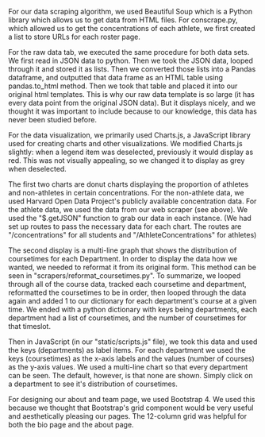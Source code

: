 For our data scraping algorithm, we used Beautiful Soup which is a Python library which allows us to get data from HTML files.
For conscrape.py, which allowed us to get the concentrations of each athlete, we first created a list to store URLs for each roster
page.

For the raw data tab, we executed the same procedure for both data sets. We first read in JSON data to python. Then we took the JSON data, looped through it and stored it as lists. Then we converted those lists into a Pandas dataframe, and outputted that data frame as an HTML table using pandas.to_html method. Then we took that table and placed it into our original html templates. This is why our raw data template is so large (it has every data point from the original JSON data). But it displays nicely, and we thought it was important to include because to our knowledge, this data has never been studied before.

For the data visualization, we primarily used Charts.js, a JavaScript library used for creating charts and other visualizations.
We modified Charts.js slightly: when a legend item was deselected, previously it would display as red. This was not visually appealing, so we changed it to display as grey when deselected.

The first two charts are donut charts displaying the proportion of athletes and non-athletes in certain concentrations. For the non-athlete data, we used Harvard Open Data Project's publicly available concentration data. For the athlete data, we used the data from our web scraper (see above). We used the "$.getJSON" function to grab our data in each instance. (We had set up routes to pass the necessary data for each chart. The routes are "/concentrations" for all students and "/AthleteConcentrations" for athletes)

The second display is a multi-line graph that shows the distribution of coursetimes for each Department. In order to display the data how we wanted, we needed to reformat it from its original form. This method can be seen in "scrapers/reformat_coursetimes.py".
To summarize, we looped through all of the course data, tracked each coursetime and department, reformatted the coursetimes to be in order, then looped through the data again and added 1 to our dictionary for each department's course at a given time. We ended with a python dictionary with keys being departments, each department had a list of coursetimes, and the number of coursetimes for that timeslot.

Then in JavaScript (in our "static/scripts.js" file), we took this data and used the keys (departments) as label items. For each department we used the keys (coursetimes) as the x-axis labels and the values (number of courses) as the y-axis values. We used a multi-line chart so that every department can be seen. The default, however, is that none are shown. Simply click on a department to see it's distribution of coursetimes.

For designing our about and team page, we used Bootstrap 4. We used this because we thought that Bootstrap's grid component would be
very useful and aesthetically pleasing our pages. The 12-column grid was helpful for both the bio page and the about page.
